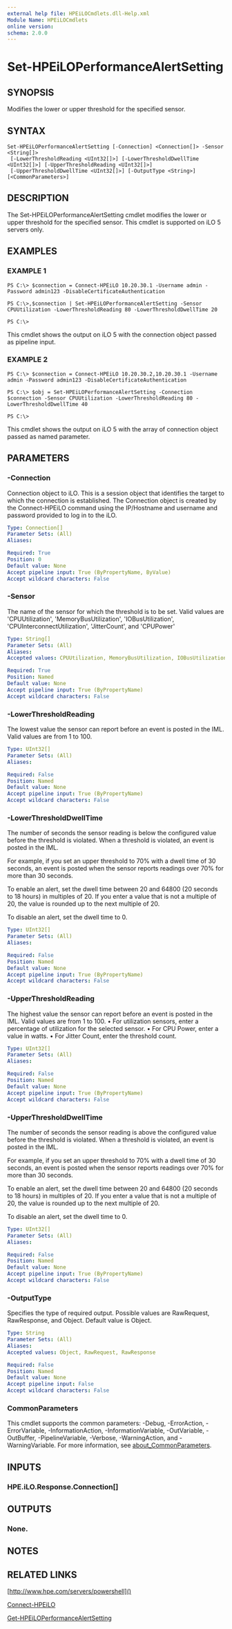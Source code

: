 ```yaml
---
external help file: HPEiLOCmdlets.dll-Help.xml
Module Name: HPEiLOCmdlets
online version:
schema: 2.0.0
---
```


# Set-HPEiLOPerformanceAlertSetting

## SYNOPSIS
Modifies the lower or upper threshold for the specified sensor.

## SYNTAX

```
Set-HPEiLOPerformanceAlertSetting [-Connection] <Connection[]> -Sensor <String[]>
 [-LowerThresholdReading <UInt32[]>] [-LowerThresholdDwellTime <UInt32[]>] [-UpperThresholdReading <UInt32[]>]
 [-UpperThresholdDwellTime <UInt32[]>] [-OutputType <String>] [<CommonParameters>]
```

## DESCRIPTION
The Set-HPEiLOPerformanceAlertSetting cmdlet modifies the lower or upper threshold for the specified sensor.
This cmdlet is supported on iLO 5 servers only.

## EXAMPLES

### EXAMPLE 1
```
PS C:\> $connection = Connect-HPEiLO 10.20.30.1 -Username admin -Password admin123 -DisableCertificateAuthentication

PS C:\>,$connection | Set-HPEiLOPerformanceAlertSetting -Sensor CPUUtilization -LowerThresholdReading 80 -LowerThresholdDwellTime 20

PS C:\>
```

This cmdlet shows the output on iLO 5 with the connection object passed as pipeline input.

### EXAMPLE 2
```
PS C:\> $connection = Connect-HPEiLO 10.20.30.2,10.20.30.1 -Username admin -Password admin123 -DisableCertificateAuthentication

PS C:\> $obj = Set-HPEiLOPerformanceAlertSetting -Connection $connection -Sensor CPUUtilization -LowerThresholdReading 80 -LowerThresholdDwellTime 40

PS C:\>
```

This cmdlet shows the output on iLO 5 with the array of connection object passed as named parameter.

## PARAMETERS

### -Connection
Connection object to iLO.
This is a session object that identifies the target to which the connection is established.
The Connection object is created by the Connect-HPEiLO command using the IP/Hostname and username and password provided to log in to the iLO.

```yaml
Type: Connection[]
Parameter Sets: (All)
Aliases:

Required: True
Position: 0
Default value: None
Accept pipeline input: True (ByPropertyName, ByValue)
Accept wildcard characters: False
```

### -Sensor
The name of the sensor for which the threshold is to be set.
Valid values are 'CPUUtilization', 'MemoryBusUtilization', 'IOBusUtilization', 'CPUInterconnectUtilization', 'JitterCount', and 'CPUPower'

```yaml
Type: String[]
Parameter Sets: (All)
Aliases:
Accepted values: CPUUtilization, MemoryBusUtilization, IOBusUtilization, CPUInterconnectUtilization, JitterCount, CPUPower

Required: True
Position: Named
Default value: None
Accept pipeline input: True (ByPropertyName)
Accept wildcard characters: False
```

### -LowerThresholdReading
The lowest value the sensor can report before an event is posted in the IML.
Valid values are from 1 to 100.

```yaml
Type: UInt32[]
Parameter Sets: (All)
Aliases:

Required: False
Position: Named
Default value: None
Accept pipeline input: True (ByPropertyName)
Accept wildcard characters: False
```

### -LowerThresholdDwellTime
The number of seconds the sensor reading is below the configured value before the threshold is violated.
When a threshold is violated, an event is posted in the IML.

For example, if you set an upper threshold to 70% with a dwell time of 30 seconds, an event is posted when the sensor reports readings over 70% for more than 30 seconds.

To enable an alert, set the dwell time between 20 and 64800 (20 seconds to 18 hours) in multiples of 20.
If you enter a value that is not a multiple of 20, the value is rounded up to the next multiple of 20.

To disable an alert, set the dwell time to 0.

```yaml
Type: UInt32[]
Parameter Sets: (All)
Aliases:

Required: False
Position: Named
Default value: None
Accept pipeline input: True (ByPropertyName)
Accept wildcard characters: False
```

### -UpperThresholdReading
The highest value the sensor can report before an event is posted in the IML.
Valid values are from 1 to 100.
• For utilization sensors, enter a percentage of utilization for the selected sensor.
• For CPU Power, enter a value in watts.
• For Jitter Count, enter the threshold count.

```yaml
Type: UInt32[]
Parameter Sets: (All)
Aliases:

Required: False
Position: Named
Default value: None
Accept pipeline input: True (ByPropertyName)
Accept wildcard characters: False
```

### -UpperThresholdDwellTime
The number of seconds the sensor reading is above the configured value before the threshold is violated.
When a threshold is violated, an event is posted in the IML.

For example, if you set an upper threshold to 70% with a dwell time of 30 seconds, an event is posted when the sensor reports readings over 70% for more than 30 seconds.

To enable an alert, set the dwell time between 20 and 64800 (20 seconds to 18 hours) in multiples of 20.
If you enter a value that is not a multiple of 20, the value is rounded up to the next multiple of 20.

To disable an alert, set the dwell time to 0.

```yaml
Type: UInt32[]
Parameter Sets: (All)
Aliases:

Required: False
Position: Named
Default value: None
Accept pipeline input: True (ByPropertyName)
Accept wildcard characters: False
```

### -OutputType
Specifies the type of required output.
Possible values are RawRequest, RawResponse, and Object.
Default value is Object.

```yaml
Type: String
Parameter Sets: (All)
Aliases:
Accepted values: Object, RawRequest, RawResponse

Required: False
Position: Named
Default value: None
Accept pipeline input: False
Accept wildcard characters: False
```

### CommonParameters
This cmdlet supports the common parameters: -Debug, -ErrorAction, -ErrorVariable, -InformationAction, -InformationVariable, -OutVariable, -OutBuffer, -PipelineVariable, -Verbose, -WarningAction, and -WarningVariable. For more information, see [about_CommonParameters](http://go.microsoft.com/fwlink/?LinkID=113216).

## INPUTS

### HPE.iLO.Response.Connection[]
## OUTPUTS

### None.
## NOTES

## RELATED LINKS

[http://www.hpe.com/servers/powershell]()

[Connect-HPEiLO]()

[Get-HPEiLOPerformanceAlertSetting]()

